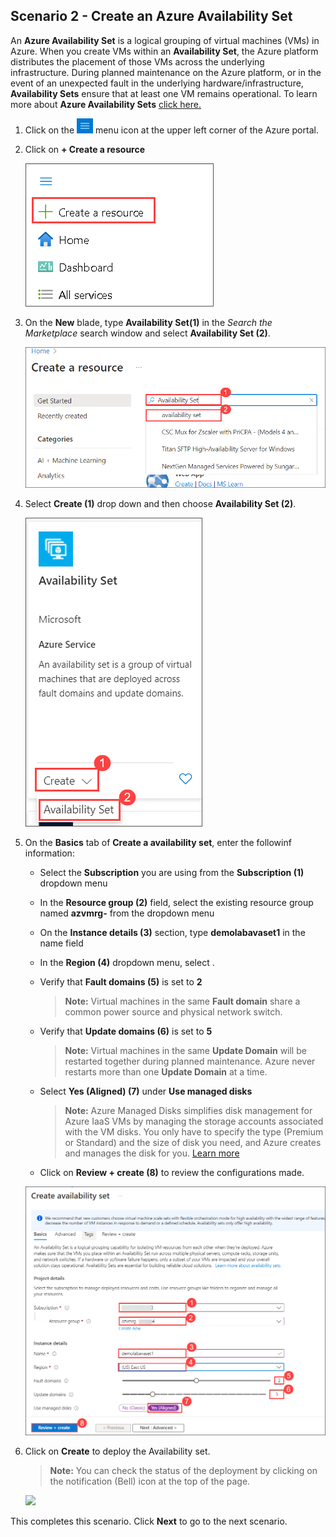 ﻿## **Scenario 2 - Create an Azure Availability Set**
An **Azure Availability Set** is a logical grouping of virtual machines (VMs) in Azure. When you create VMs within an **Availability Set**, the Azure platform distributes the placement of those VMs across the underlying infrastructure. During planned maintenance on the Azure platform, or in the event of an unexpected fault in the underlying hardware/infrastructure, **Availability Sets** ensure that at least one VM remains operational. To learn more about **Azure Availability Sets** [click here.](https://learn.microsoft.com/en-us/azure/virtual-machines/availability-set-overview)

1. Click on the ![Azure Menu](images/Hamburger.jpg)  menu icon at the upper left corner of the Azure portal.

3. Click on **+ Create a resource**

    ![](../instructions/images/lab1-image1.png)
   
5. On the **New** blade, type <copy> **Availability Set(1)** </copy> in the _Search the Marketplace_ search window and select **Availability Set (2)**.

    ![](../instructions/images/lab1-image2.png)
    
7. Select **Create (1)** drop down and then choose **Availability Set (2)**.

     ![](../instructions/images/lab1-image3.png)
    
9. On the **Basics** tab of **Create a availability set**, enter the followinf information:

      -  Select the **Subscription** you are using from the **Subscription (1)** dropdown menu
      - In the **Resource group (2)** field, select the existing resource group named **azvmrg-<inject key="Deployment ID" enableCopy="false"/>** from the dropdown menu
      - On the **Instance details (3)** section, type <copy>**demolabavaset1**</copy> in the name field
      - In the **Region (4)** dropdown menu, select **<inject key="Region" enableCopy="false"/>**.
      - Verify that **Fault domains (5)** is set to **2**

         > **Note:** Virtual machines in the same **Fault domain** share a common power source and physical network switch.

      - Verify that **Update domains (6)** is set to **5**

         > **Note:**  Virtual machines in the same **Update Domain** will be restarted together during planned maintenance. Azure never restarts more than one **Update Domain** at a time.

      - Select **Yes (Aligned) (7)** under **Use managed disks** 

          > **Note:** Azure Managed Disks simplifies disk management for Azure IaaS VMs by managing the storage accounts associated with the VM disks. You only have to specify the type (Premium or Standard) and the size of disk you need, and Azure creates and manages the disk for you. [Learn more](https://docs.microsoft.com/en-us/azure/storage/storage-managed-disks-overview)

     - Click on **Review + create (8)** to review the configurations made.

     ![](../instructions/images/lab1-image4.png)
     
14. Click on **Create** to deploy the Availability set.

    > **Note:** You can check the status of the deployment by clicking on the notification (Bell) icon at the top of the page.

       ![](https://github.com/SpektraSystems/CloudLabs-Azure/blob/master/azure-virtual-machine-and-compute/instructions/images/createAD.png?raw=true)

This completes this scenario. Click **Next** to go to the next scenario.
